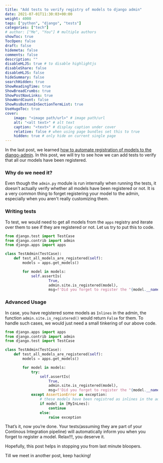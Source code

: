 ```yaml
---
title: "Add tests to verify registry of models to django admin"
date: 2021-07-01T11:30:03+00:00
weight: 4000
tags: ["python", "django", "tests"]
categories: ["tech"]
# author: ["Me", "You"] # multiple authors
showToc: true
TocOpen: false
draft: false
hidemeta: false
comments: false
description: ""
disableHLJS: true # to disable highlightjs
disableShare: false
disableHLJS: false
hideSummary: false
searchHidden: true
ShowReadingTime: true
ShowBreadCrumbs: true
ShowPostNavLinks: true
ShowWordCount: false
ShowRssButtonInSectionTermList: true
UseHugoToc: true
cover:
    image: "<image path/url>" # image path/url
    alt: "<alt text>" # alt text
    caption: "<text>" # display caption under cover
    relative: false # when using page bundles set this to true
    hidden: true # only hide on current single page
---
```

In the last post, we learned [how to automate registration of models to the django-admin](../automating-registry-for-django-models). In this post, we will try to see how we can add tests to verify that all our models have been registered.

### Why do we need it?
Even though the `admin.py` module is run internally when running the tests, it doesn't actually verify whether all models have been registered or not. It is a very common thing to forget registering your model to the admin, especially when you aren't really customizing them.

### Writing tests
To test, we would need to get all models from the `apps` registry and iterate over them to see if they are registered or not. Let us try to put this to code.

```python
from django.test import TestCase
from django.contrib import admin
from django.apps import apps

class TestAdmin(TestCase):
    def test_all_models_are_registered(self):
        models = apps.get_models()

        for model in models:
            self.assertIs(
                    True,
                    admin.site.is_registered(model),
                    msg=f'Did you forget to register the "{model.__name__}" in the django-admin?')

```
### Advanced Usage
In case, you have registered some models as `Inlines` in the admin, the function `admin.site.is_registered()` would return `False` for them. To handle such cases, we would just need a small tinkering of our above code.

```python
from django.apps import apps
from django.contrib import admin
from django.test import TestCase

class TestAdmin(TestCase):
    def test_all_models_are_registered(self):
        models = apps.get_models()

        for model in models:
            try:
                self.assertIs(
                    True,
                    admin.site.is_registered(model),
                    msg=f'Did you forget to register the "{model.__name__}" in the django-admin?')
            except AssertionError as exception:
                # these models have been registred as inlines in the admin.
                if model in [MyInLnes]:
                    continue
                else:
                    raise exception
```

That’s it, now you’re done. Your tests(assuming they are part of your Continous Integration pipeline) will automatically inform you when you forget to register a model. Relax!!!, you deserve it.

Hopefully, this post helps in stopping you from last minute bloopers.

Till we meet in another post, keep hacking!